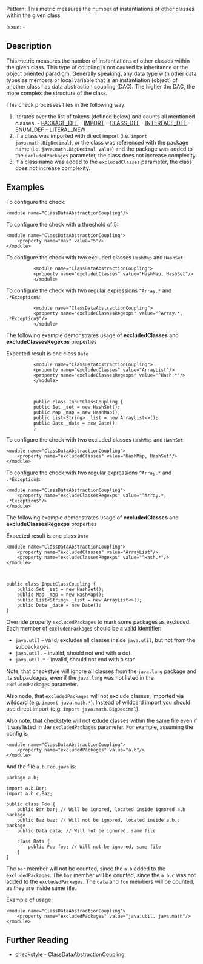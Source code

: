 Pattern: This metric measures the number of instantiations of other classes within the given class

Issue: -

## Description

This metric measures the number of instantiations of other classes within the given class. This type of coupling is not caused by inheritance or the object oriented paradigm. Generally speaking, any data type with other data types as members or local variable that is an instantiation (object) of another class has data abstraction coupling (DAC). The higher the DAC, the more complex the structure of the class. 

This check processes files in the following way: 

  1. Iterates over the list of tokens (defined below) and counts all mentioned classes. 
    - [PACKAGE_DEF](http://checkstyle.sourceforge.net/apidocs/com/puppycrawl/tools/checkstyle/api/TokenTypes.html#IMPORT)
    - [IMPORT](http://checkstyle.sourceforge.net/apidocs/com/puppycrawl/tools/checkstyle/api/TokenTypes.html#IMPORT)
    - [CLASS_DEF](http://checkstyle.sourceforge.net/apidocs/com/puppycrawl/tools/checkstyle/api/TokenTypes.html#CLASS_DEF)
    - [INTERFACE_DEF](http://checkstyle.sourceforge.net/apidocs/com/puppycrawl/tools/checkstyle/api/TokenTypes.html#INTERFACE_DEF)
    - [ENUM_DEF](http://checkstyle.sourceforge.net/apidocs/com/puppycrawl/tools/checkstyle/api/TokenTypes.html#ENUM_DEF)
    - [LITERAL_NEW](http://checkstyle.sourceforge.net/apidocs/com/puppycrawl/tools/checkstyle/api/TokenTypes.html#LITERAL_NEW)
  2. If a class was imported with direct import (i.e. `import java.math.BigDecimal`), or the class was referenced with the package name (i.e. `java.math.BigDecimal value`) and the package was added to the `excludedPackages` parameter, the class does not increase complexity. 
  3. If a class name was added to the `excludedClasses` parameter, the class does not increase complexity. 

## Examples

To configure the check: 
    
    
    <module name="ClassDataAbstractionCoupling"/>
            

To configure the check with a threshold of 5: 
    
    
    <module name="ClassDataAbstractionCoupling">
        <property name="max" value="5"/>
    </module>
            

To configure the check with two excluded classes `HashMap` and `HashSet`: 
    
    
              <module name="ClassDataAbstractionCoupling">
              <property name="excludedClasses" value="HashMap, HashSet"/>
              </module>
            

To configure the check with two regular expressions `^Array.*` and `.*Exception$`: 
    
    
              <module name="ClassDataAbstractionCoupling">
              <property name="excludeClassesRegexps" value="^Array.*, .*Exception$"/>
              </module>
            

The following example demonstrates usage of **excludedClasses** and **excludeClassesRegexps** properties 

Expected result is one class `Date`
    
    
              <module name="ClassDataAbstractionCoupling">
              <property name="excludedClasses" value="ArrayList"/>
              <property name="excludeClassesRegexps" value="^Hash.*"/>
              </module>
            
    
    
              public class InputClassCoupling {
              public Set _set = new HashSet();
              public Map _map = new HashMap();
              public List<String> _list = new ArrayList<>();
              public Date _date = new Date();
              }
            

To configure the check with two excluded classes `HashMap` and `HashSet`: 
    
    
    <module name="ClassDataAbstractionCoupling">
        <property name="excludedClasses" value="HashMap, HashSet"/>
    </module>
            

To configure the check with two regular expressions `^Array.*` and `.*Exception$`: 
    
    
    <module name="ClassDataAbstractionCoupling">
        <property name="excludeClassesRegexps" value="^Array.*, .*Exception$"/>
    </module>
            

The following example demonstrates usage of **excludedClasses** and **excludeClassesRegexps** properties 

Expected result is one class `Date`
    
    
    <module name="ClassDataAbstractionCoupling">
        <property name="excludedClasses" value="ArrayList"/>
        <property name="excludeClassesRegexps" value="^Hash.*"/>
    </module>
            
    
    
    public class InputClassCoupling {
        public Set _set = new HashSet();
        public Map _map = new HashMap();
        public List<String> _list = new ArrayList<>();
        public Date _date = new Date();
    }
            

Override property `excludedPackages` to mark some packages as excluded. Each member of `excludedPackages` should be a valid identifier: 

  - `java.util` \- valid, excludes all classes inside `java.util`, but not from the subpackages. 
  - `java.util.` \- invalid, should not end with a dot. 
  - `java.util.*` \- invalid, should not end with a star. 

Note, that checkstyle will ignore all classes from the `java.lang` package and its subpackages, even if the `java.lang` was not listed in the `excludedPackages` parameter. 

Also node, that `excludedPackages` will not exclude classes, imported via wildcard (e.g. `import java.math.*`). Instead of wildcard import you should use direct import (e.g. `import java.math.BigDecimal`). 

Also note, that checkstyle will not exlude classes within the same file even if it was listed in the `excludedPackages` parameter. For example, assuming the config is 
    
    
    <module name="ClassDataAbstractionCoupling">
        <property name="excludedPackages" value="a.b"/>
    </module>
              

And the file `a.b.Foo.java` is: 
    
    
    package a.b;
    
    import a.b.Bar;
    import a.b.c.Baz;
    
    public class Foo {
        public Bar bar; // Will be ignored, located inside ignored a.b package
        public Baz baz; // Will not be ignored, located inside a.b.c package
        public Data data; // Will not be ignored, same file
    
        class Data {
            public Foo foo; // Will not be ignored, same file
        }
    }
              

The `bar` member will not be counted, since the `a.b` added to the `excludedPackages`. The `baz` member will be counted, since the `a.b.c` was not added to the `excludedPackages`. The `data` and `foo` members will be counted, as they are inside same file. 

Example of usage: 
    
    
    <module name="ClassDataAbstractionCoupling">
        <property name="excludedPackages" value="java.util, java.math"/>
    </module>

## Further Reading

* [checkstyle - ClassDataAbstractionCoupling](http://checkstyle.sourceforge.net/config_metrics.html#ClassDataAbstractionCoupling)
